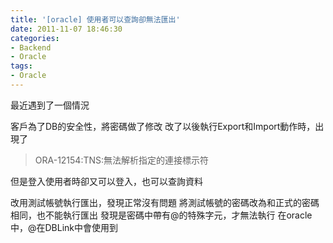 ```yaml
---
title: '[oracle] 使用者可以查詢卻無法匯出'
date: 2011-11-07 18:46:30
categories:
- Backend
- Oracle
tags:
- Oracle
---
```

最近遇到了一個情況

<!--more-->

客戶為了DB的安全性，將密碼做了修改
改了以後執行Export和Import動作時，出現了
> ORA-12154:TNS:無法解析指定的連接標示符

但是登入使用者時卻又可以登入，也可以查詢資料

改用測試帳號執行匯出，發現正常沒有問題
將測試帳號的密碼改為和正式的密碼相同，也不能執行匯出
發現是密碼中帶有@的特殊字元，才無法執行
在oracle中，@在DBLink中會使用到